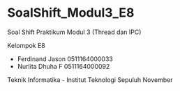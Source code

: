 # SoalShift_Modul3_E8

Soal Shift Praktikum Modul 3 (Thread dan IPC)


Kelompok E8
  - Ferdinand Jason 0511164000033
  - Nurlita Dhuha F 0511164000092

Teknik Informatika - Institut Teknologi Sepuluh November
